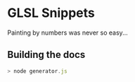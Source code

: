 # GLSL Snippets

Painting by numbers was never so easy...

## Building the docs

```js
> node generator.js
```
